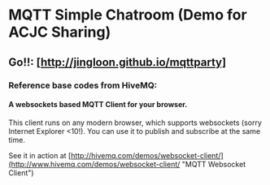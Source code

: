 MQTT Simple Chatroom (Demo for ACJC Sharing)
======================

## Go!!: [http://jingloon.github.io/mqttparty]

### Reference base codes from HiveMQ:
####  A websockets based MQTT Client for your browser.

This client runs on any modern browser, which supports websockets (sorry Internet Explorer <10!).
You can use it to publish and subscribe at the same time.

See it in action at [http://hivemq.com/demos/websocket-client/](http://www.hivemq.com/demos/websocket-client/ "MQTT Websocket Client")


